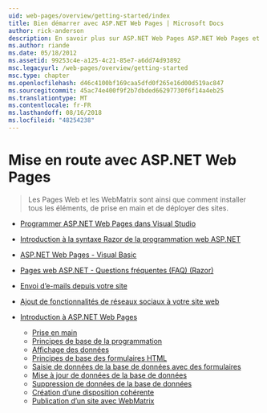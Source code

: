 ```yaml
---
uid: web-pages/overview/getting-started/index
title: Bien démarrer avec ASP.NET Web Pages | Microsoft Docs
author: rick-anderson
description: En savoir plus sur ASP.NET Web Pages ASP.NET Web Pages et la nouvelle syntaxe Razor fournissent un moyen rapide, abordable et simple de combiner du code serveur avec HTML t...
ms.author: riande
ms.date: 05/18/2012
ms.assetid: 99253c4e-a125-4c21-85e7-a6dd74d93892
msc.legacyurl: /web-pages/overview/getting-started
msc.type: chapter
ms.openlocfilehash: d46c4100bf169caa5dfd0f265e16d00d519ac847
ms.sourcegitcommit: 45ac74e400f9f2b7dbded66297730f6f14a4eb25
ms.translationtype: MT
ms.contentlocale: fr-FR
ms.lasthandoff: 08/16/2018
ms.locfileid: "48254238"
---
```

<a name="getting-started-with-aspnet-web-pages"></a>Mise en route avec ASP.NET Web Pages
====================
> Les Pages Web et les WebMatrix sont ainsi que comment installer tous les éléments, de prise en main et de déployer des sites.


- [Programmer ASP.NET Web Pages dans Visual Studio](program-asp-net-web-pages-in-visual-studio.md)
- [Introduction à la syntaxe Razor de la programmation web ASP.NET](introducing-razor-syntax-c.md)
- [ASP.NET Web Pages - Visual Basic](introducing-razor-syntax-vb.md)
- [Pages web ASP.NET - Questions fréquentes (FAQ) (Razor)](aspnet-web-pages-razor-faq.md)
- [Envoi d’e-mails depuis votre site](11-adding-email-to-your-web-site.md)
- [Ajout de fonctionnalités de réseaux sociaux à votre site web](13-adding-social-networking-to-your-web-site.md)
- [Introduction à ASP.NET Web Pages](introducing-aspnet-web-pages-2/index.md)

    - [Prise en main](introducing-aspnet-web-pages-2/getting-started.md)
    - [Principes de base de la programmation](introducing-aspnet-web-pages-2/intro-to-web-pages-programming.md)
    - [Affichage des données](introducing-aspnet-web-pages-2/displaying-data.md)
    - [Principes de base des formulaires HTML](introducing-aspnet-web-pages-2/form-basics.md)
    - [Saisie de données de la base de données avec des formulaires](introducing-aspnet-web-pages-2/entering-data.md)
    - [Mise à jour de données de la base de données](introducing-aspnet-web-pages-2/updating-data.md)
    - [Suppression de données de la base de données](introducing-aspnet-web-pages-2/deleting-data.md)
    - [Création d’une disposition cohérente](introducing-aspnet-web-pages-2/layouts.md)
    - [Publication d’un site avec WebMatrix](introducing-aspnet-web-pages-2/publishing.md)
